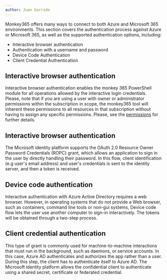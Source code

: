```yaml
---
author: Juan Garrido
---
```

Monkey365 offers many ways to connect to both Azure and Microsoft 365 environments. This section covers the authentication process against Azure or Microsoft 365, as well as the supported authentication options, including:

* Interactive browser authentication
* Authentication with a username and password
* Device Code Authentication
* Client Credential Authentication

## Interactive browser authentication

Interactive browser authentication enables the monkey 365 PowerShell module for all operations allowed by the interactive login credentials. Please, note that if you are using a user with owner or administrator permissions within the subscription in scope, the monkey365 tool will inherent these permissions to all resources in that subscription without having to assign any specific permissions. Please, see the [permissions](permissions.md) for further details.

## Interactive browser authentication

The Microsoft identity platform supports the OAuth 2.0 Resource Owner Password Credentials (ROPC) grant, which allows an application to sign in the user by directly handling their password. In this flow, client identification (e.g user's email address) and user's credentials is sent to the identity server, and then a token is received.

## Device code authentication

Interactive authentication with Azure Active Directory requires a web browser. However, in operating systems that do not provide a Web browser, such as containers, command line tools or non-gui systems, Device code flow lets the user use another computer to sign-in interactively. The tokens will be obtained through a two-step process.

## Client credential authentication

This type of grant is commonly used for machine-to-machine interactions that must run in the background, such as daemons, or service accounts. In this case, Azure AD authenticates and authorizes the app rather than a user. During this step, the client has to authenticate itself to Azure AD. The Microsoft identity platform allows the confidential client to authenticate using a shared secret, certificate or federated credential.

